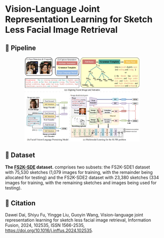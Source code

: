 # Vision-Language Joint Representation Learning for Sketch Less Facial Image Retrieval
## 🌟 Pipeline
<div align="center">
    <img src="README.assets/pipeline.png" width="75%" alt="pipeline">
</div>

## 💾 Dataset

**The [FS2K-SDE](https://github.com/ddw2AIGROUP2CQUPT/FS2K-SDE) dataset.** comprises two subsets: the FS2K-SDE1 dataset with 75,530 sketches (1,079 images for training, with the remainder being allocated for testing) and the FS2K-SDE2 dataset with 23,380 sketches (334 images for training, with the remaining sketches and images being used for testing).

## 📔 Citation
Dawei Dai, Shiyu Fu, Yingge Liu, Guoyin Wang,
Vision-language joint representation learning for sketch less facial image retrieval,
Information Fusion,
2024,
102535,
ISSN 1566-2535,
https://doi.org/10.1016/j.inffus.2024.102535.
